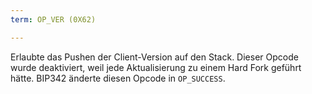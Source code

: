 ```yaml
---
term: OP_VER (0X62)

---
```

Erlaubte das Pushen der Client-Version auf den Stack. Dieser Opcode wurde deaktiviert, weil jede Aktualisierung zu einem Hard Fork geführt hätte. BIP342 änderte diesen Opcode in `OP_SUCCESS`.